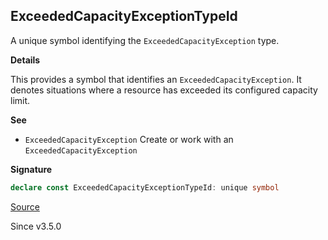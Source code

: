 ## ExceededCapacityExceptionTypeId

A unique symbol identifying the `ExceededCapacityException` type.

**Details**

This provides a symbol that identifies an `ExceededCapacityException`. It
denotes situations where a resource has exceeded its configured capacity
limit.

**See**

- `ExceededCapacityException` Create or work with an `ExceededCapacityException`

**Signature**

```ts
declare const ExceededCapacityExceptionTypeId: unique symbol
```

[Source](https://github.com/Effect-TS/effect/tree/main/packages/effect/src/Cause.ts#L187)

Since v3.5.0